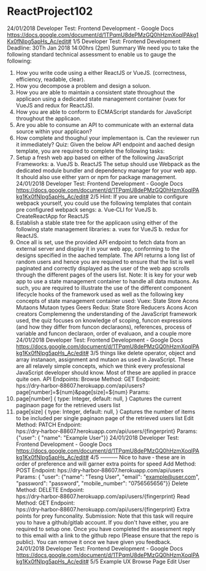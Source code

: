 # ReactProject102
24/01/2018 Developer Test: Frontend Development - Google Docs
https://docs.google.com/document/d/1TPqmU8dePMzGQ0hHzmXoqlPAkg1Kx0fNIpg5apHs_Ac/edit# 1/5
Developer Test: Frontend Development
Deadline: 30Th Jan 2018 14:00hrs (2pm)
Summary
We need you to take the following standard technical assessment to enable us to gauge the
following:
1. How you write code using a either ReactJS or VueJS. (correctness, efficiency, readable,
clear).
2. How you decompose a problem and design a soluon.
3. How you are able to maintain a consistent state throughout the applicaon
using a
dedicated state management container (vuex for VueJS and redux for ReactJS).
4. How you are able to conform to ECMAScript standards for JavaScript throughout the
applicaon.
5. Are you able to consume an API to communicate with an external data source within your
applicaon?
6. How complete and thoughul
your implementaon
is. Can the reviewer run it
immediately?
Quiz:
Given the below API endpoint and aached
design template, you are required to complete the
following tasks:
1. Setup a fresh web app based on either of the following JavaScript Frameworks:
a. VueJS
b. ReactJS
The setup should use Webpack as the dedicated module bundler and dependency
manager for your web app. It should also use either yarn or npm for package
management.
24/01/2018 Developer Test: Frontend Development - Google Docs
https://docs.google.com/document/d/1TPqmU8dePMzGQ0hHzmXoqlPAkg1Kx0fNIpg5apHs_Ac/edit# 2/5
Hint:
If you are unable to configure webpack yourself, you could use the following templates
that contain pre configured webpack sengs:
a. Vue‑CLI for VueJS
b. CreateReactApp for ReactJS
2. Establish a stable state tree for the applicaon
using either of the following state
management libraries:
a. vuex for VueJS
b. redux for ReactJS.
3. Once all is set, use the provided API endpoint to fetch data from an external server and
display it in your web app, conforming to the designs specified in the aached
template.
The API returns a long list of random users and hence you are required to ensure that the
list is well paginated and correctly displayed as the user of the web app scrolls through
the different pages of the users list.
Note:
It is key for your web app to use a state management container to handle all data mutaons.
As
such, you are required to illustrate the use of the different component lifecycle hooks of the
framework used as well as the following key concepts of state management container used:
Vuex:
State
Store
Acons
Mutaons
Mutaon
types
Geers
Redux:
State
Store
Reducers
Acons
Acon
creators
Complemenng
the understanding of the JavaScript framework used, the quiz focuses on
knowledge of scoping, funcon
expressions (and how they differ from funcon
declaraons),
references, process of variable and funcon
declaraon,
order of evaluaon,
and a couple more
24/01/2018 Developer Test: Frontend Development - Google Docs
https://docs.google.com/document/d/1TPqmU8dePMzGQ0hHzmXoqlPAkg1Kx0fNIpg5apHs_Ac/edit# 3/5
things like delete operator, object and array instanaon,
assignment and mutaon
as used in
JavaScript. These are all relavely
simple concepts, which we think every professional JavaScript
developer should know. Most of these are applied in pracce
quite oen.
API Endpoints:
Browse
Method: GET
Endpoint:
hps://dry‑harbor‑88607.herokuapp.com/api/users?page[number]=${num}&page[size]=${num}
Params:
1. page[number]
{
type: Integer,
default: null,
}
Captures the current paginaon
page for the retrieved users list
2. page[size]
{
type: Integer,
default: null,
}
Captures the number of items to be included per single paginaon
page of the retrieved
users list
Edit
Method: PATCH
Endpoint: hps://dry‑harbor‑88607.herokuapp.com/api/users/{fingerprint}
Params: {"user": { "name": "Example User"}}
24/01/2018 Developer Test: Frontend Development - Google Docs
https://docs.google.com/document/d/1TPqmU8dePMzGQ0hHzmXoqlPAkg1Kx0fNIpg5apHs_Ac/edit# 4/5
‑‑‑‑‑‑‑‑‑
Nice to have ‑ these are in order of preference and will garner extra points for speed
Add
Method: POST
Endpoint: hps://dry‑harbor‑88607.herokuapp.com/api/users
Params: { "user": {"name": "Tesng
User", "email": "example@user.com", "password": "password",
"mobile_number": "0756565656"}}
Delete
Method: DELETE
Endpoint: hps://dry‑harbor‑88607.herokuapp.com/api/users/{fingerprint}
Read
Method: GET
Endpoint: hps://dry‑harbor‑88607.herokuapp.com/api/users/{fingerprint}
Extra points for prey
funconality.
Submission:
Note that this task will require you to have a github/gitlab account. If you don't have either, you
are required to setup one.
Once you have completed the assessment reply to this email with a link to the github repo
(Please ensure that the repo is public). You can remove it once we have given you feedback.
24/01/2018 Developer Test: Frontend Development - Google Docs
https://docs.google.com/document/d/1TPqmU8dePMzGQ0hHzmXoqlPAkg1Kx0fNIpg5apHs_Ac/edit# 5/5
Example UX
Browse Page
Edit User
